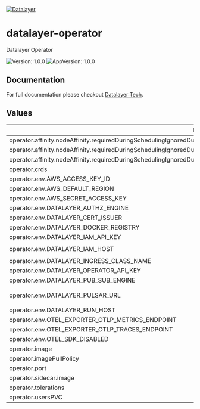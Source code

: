 [![Datalayer](https://assets.datalayer.tech/datalayer-25.svg)](https://datalayer.io)

# datalayer-operator

Datalayer Operator

![Version: 1.0.0](https://img.shields.io/badge/Version-1.0.0-informational?style=flat-square) ![AppVersion: 1.0.0](https://img.shields.io/badge/AppVersion-1.0.0-informational?style=flat-square)

## Documentation

For full documentation please checkout [Datalayer Tech](https://datalayer.tech/docs/build).

## Values

| Key | Type | Default | Description |
|-----|------|---------|-------------|
| operator.affinity.nodeAffinity.requiredDuringSchedulingIgnoredDuringExecution.nodeSelectorTerms[0].matchExpressions[0].key | string | `"role.datalayer.io/api"` |  |
| operator.affinity.nodeAffinity.requiredDuringSchedulingIgnoredDuringExecution.nodeSelectorTerms[0].matchExpressions[0].operator | string | `"In"` |  |
| operator.affinity.nodeAffinity.requiredDuringSchedulingIgnoredDuringExecution.nodeSelectorTerms[0].matchExpressions[0].values[0] | string | `"true"` |  |
| operator.crds | bool | `true` |  |
| operator.env.AWS_ACCESS_KEY_ID | string | `""` |  |
| operator.env.AWS_DEFAULT_REGION | string | `""` |  |
| operator.env.AWS_SECRET_ACCESS_KEY | string | `""` |  |
| operator.env.DATALAYER_AUTHZ_ENGINE | string | `"openfga"` |  |
| operator.env.DATALAYER_CERT_ISSUER | string | `"letsencrypt"` |  |
| operator.env.DATALAYER_DOCKER_REGISTRY | string | `""` |  |
| operator.env.DATALAYER_IAM_API_KEY | string | `""` |  |
| operator.env.DATALAYER_IAM_HOST | string | `"datalayer-iam-svc.datalayer-api.svc.cluster.local:9700"` |  |
| operator.env.DATALAYER_INGRESS_CLASS_NAME | string | `"datalayer-traefik"` |  |
| operator.env.DATALAYER_OPERATOR_API_KEY | string | `""` |  |
| operator.env.DATALAYER_PUB_SUB_ENGINE | string | `"pulsar"` |  |
| operator.env.DATALAYER_PULSAR_URL | string | `"pulsar://datalayer-pulsar-broker.datalayer-pulsar.svc.cluster.local:6650"` |  |
| operator.env.DATALAYER_RUN_HOST | string | `""` |  |
| operator.env.OTEL_EXPORTER_OTLP_METRICS_ENDPOINT | string | `""` |  |
| operator.env.OTEL_EXPORTER_OTLP_TRACES_ENDPOINT | string | `""` |  |
| operator.env.OTEL_SDK_DISABLED | string | `"false"` |  |
| operator.image | string | `"datalayer/operator:1.0.0"` |  |
| operator.imagePullPolicy | string | `"Always"` |  |
| operator.port | int | `2111` |  |
| operator.sidecar.image | string | `"datalayer/whoami:0.0.6"` |  |
| operator.tolerations | object | `{}` |  |
| operator.usersPVC | string | `"cephfs-users-pvc"` |  |

